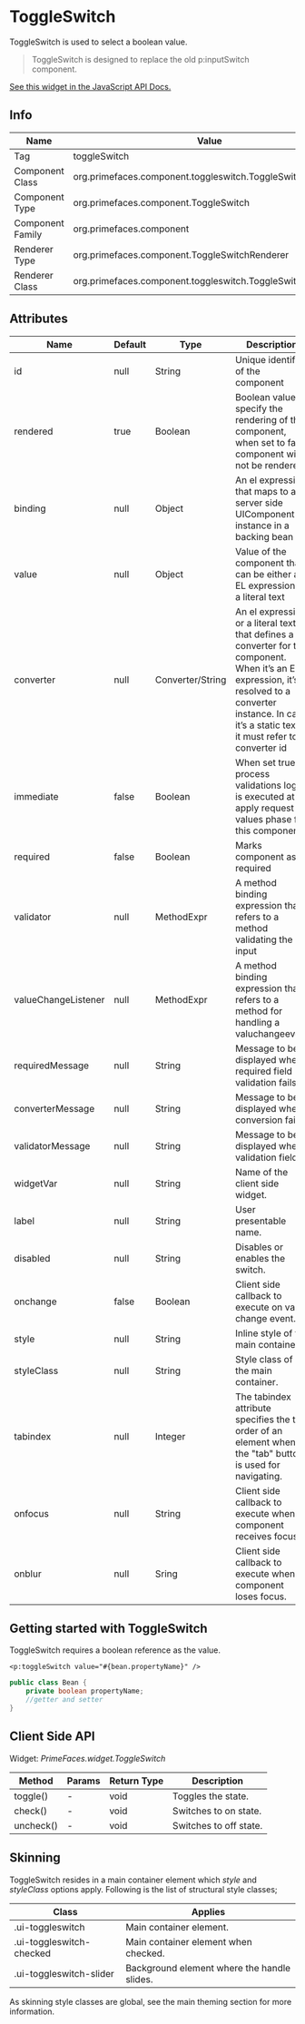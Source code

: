 # ToggleSwitch

ToggleSwitch is used to select a boolean value.

> ToggleSwitch is designed to replace the old p:inputSwitch component.

[See this widget in the JavaScript API Docs.](../jsdocs/classes/src_PrimeFaces.PrimeFaces.widget.ToggleSwitch.html)

## Info

| Name | Value |
| --- | --- |
| Tag | toggleSwitch
| Component Class | org.primefaces.component.toggleswitch.ToggleSwitch
| Component Type | org.primefaces.component.ToggleSwitch
| Component Family | org.primefaces.component |
| Renderer Type | org.primefaces.component.ToggleSwitchRenderer
| Renderer Class | org.primefaces.component.toggleswitch.ToggleSwitchRenderer

## Attributes

| Name | Default | Type | Description | 
| --- | --- | --- | --- |
id | null | String | Unique identifier of the component
rendered | true | Boolean | Boolean value to specify the rendering of the component, when set to false component will not be rendered.
binding | null | Object | An el expression that maps to a server side UIComponent instance in a backing bean
value | null | Object | Value of the component than can be either an EL expression of a literal text
converter | null | Converter/String | An el expression or a literal text that defines a converter for the component. When it’s an EL expression, it’s resolved to a converter instance. In case it’s a static text, it must refer to a converter id
immediate | false | Boolean | When set true, process validations logic is executed at apply request values phase for this component.
required | false | Boolean | Marks component as required
validator | null | MethodExpr | A method binding expression that refers to a method validating the input
valueChangeListener | null | MethodExpr | A method binding expression that refers to a method for handling a valuchangeevent
requiredMessage | null | String | Message to be displayed when required field validation fails.
converterMessage | null | String | Message to be displayed when conversion fails.
validatorMessage | null | String | Message to be displayed when validation fields.
widgetVar | null | String | Name of the client side widget.
label | null | String | User presentable name.
disabled | null | String | Disables or enables the switch.
onchange | false | Boolean | Client side callback to execute on value change event.
style | null | String | Inline style of the main container.
styleClass | null | String | Style class of the main container.
tabindex | null | Integer | The tabindex attribute specifies the tab order of an element when the "tab" button is used for navigating.
onfocus | null | String | Client side callback to execute when component receives focus.
onblur | null | Sring | Client side callback to execute when component loses focus.

## Getting started with ToggleSwitch
ToggleSwitch requires a boolean reference as the value.

```xhtml
<p:toggleSwitch value="#{bean.propertyName}" />
```
```java
public class Bean {
    private boolean propertyName;
    //getter and setter
}
```

## Client Side API
Widget: _PrimeFaces.widget.ToggleSwitch_

| Method | Params | Return Type | Description | 
| --- | --- | --- | --- | 
toggle() | - | void | Toggles the state.
check() | - | void | Switches to on state.
uncheck() | - | void | Switches to off state.

## Skinning
ToggleSwitch resides in a main container element which _style_ and _styleClass_ options apply.
Following is the list of structural style classes;

| Class | Applies | 
| --- | --- | 
.ui-toggleswitch | Main container element.
.ui-toggleswitch-checked | Main container element when checked.
.ui-toggleswitch-slider | Background element where the handle slides.

As skinning style classes are global, see the main theming section for more information.

